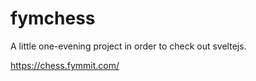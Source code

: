 # fymchess

A little one-evening project in order to check out sveltejs.

https://chess.fymmit.com/
